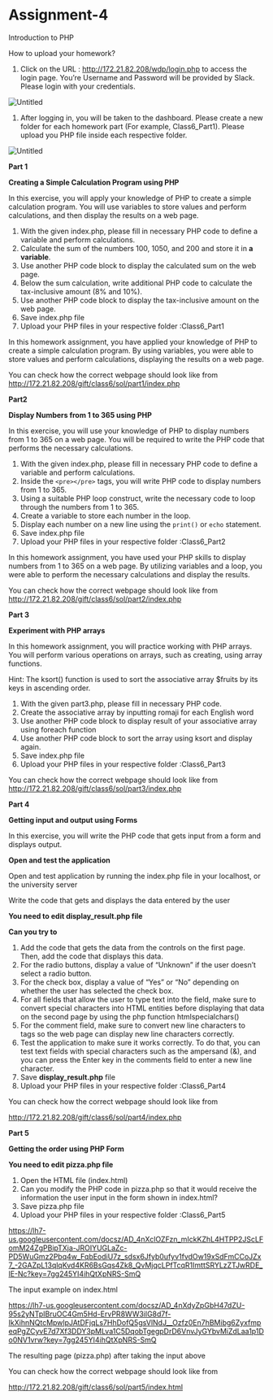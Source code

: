# Assignment-4

Introduction to PHP

How to upload your homework?

1. Click on the URL : http://172.21.82.208/wdp/login.php to access the login page. You’re Username and Password will be provided by Slack. Please login with your credentials.

![Untitled](https://prod-files-secure.s3.us-west-2.amazonaws.com/f27eaf8b-b9d6-4954-80aa-9027b662dc80/18c62ca2-1e63-45c0-8af0-9c6a74215cd2/Untitled.png)

1. After logging in, you will be taken to the dashboard. Please create a new folder for each homework part (For example, Class6_Part1). Please upload you PHP file inside each respective folder.

![Untitled](https://prod-files-secure.s3.us-west-2.amazonaws.com/f27eaf8b-b9d6-4954-80aa-9027b662dc80/e0341175-19d2-4e21-a996-a58faf79a25e/Untitled.png)

**Part 1**

**Creating a Simple Calculation Program using PHP**

In this exercise, you will apply your knowledge of PHP to create a simple calculation program. You will use variables to store values and perform calculations, and then display the results on a web page.

1. With the given index.php, please fill in necessary PHP code to define a variable and perform calculations.
2. Calculate the sum of the numbers 100, 1050, and 200 and store it in **a variable**.
3. Use another PHP code block to display the calculated sum on the web page.
4. Below the sum calculation, write additional PHP code to calculate the tax-inclusive amount (8% and 10%).
5. Use another PHP code block to display the tax-inclusive amount on the web page.
6. Save index.php file
7. Upload your PHP files in your respective folder :Class6_Part1

In this homework assignment, you have applied your knowledge of PHP to create a simple calculation program. By using variables, you were able to store values and perform calculations, displaying the results on a web page.

You can check how the correct webpage should look like from http://172.21.82.208/gift/class6/sol/part1/index.php

**Part2**

**Display Numbers from 1 to 365 using PHP**

In this exercise, you will use your knowledge of PHP to display numbers from 1 to 365 on a web page. You will be required to write the PHP code that performs the necessary calculations.

1. With the given index.php, please fill in necessary PHP code to define a variable and perform calculations.
2. Inside the `<pre></pre>` tags, you will write PHP code to display numbers from 1 to 365.
3. Using a suitable PHP loop construct, write the necessary code to loop through the numbers from 1 to 365.
4. Create a variable to store each number in the loop.
5. Display each number on a new line using the `print()` or `echo` statement.
6. Save index.php file
7. Upload your PHP files in your respective folder :Class6_Part2

In this homework assignment, you have used your PHP skills to display numbers from 1 to 365 on a web page. By utilizing variables and a loop, you were able to perform the necessary calculations and display the results.

You can check how the correct webpage should look like from http://172.21.82.208/gift/class6/sol/part2/index.php

**Part 3**

**Experiment with PHP arrays**

In this homework assignment, you will practice working with PHP arrays. You will perform various operations on arrays, such as creating, using array functions.

Hint: The ksort() function is used to sort the associative array $fruits by its keys in ascending order.

1. With the given part3.php, please fill in necessary PHP code.
2. Create the associative array by inputting romaji for each English word
3. Use another PHP code block to display result of your associative array using foreach function
4. Use another PHP code block to sort the array using ksort and display again.
5. Save index.php file
6. Upload your PHP files in your respective folder :Class6_Part3

You can check how the correct webpage should look like from http://172.21.82.208/gift/class6/sol/part3/index.php

**Part 4**

**Getting input and output using Forms**

In this exercise, you will write the PHP code that gets input from a form and displays output.

**Open and test the application**

Open and test application by running the index.php file in your localhost, or the university server

Write the code that gets and displays the data entered by the user

**You need to edit display_result.php file**

**Can you try to**

1. Add the code that gets the data from the controls on the first page. Then, add the code that displays this data.
2. For the radio buttons, display a value of “Unknown” if the user doesn’t select a radio button.
3. For the check box, display a value of “Yes” or “No” depending on whether the user has selected the check box.
4. For all fields that allow the user to type text into the field, make sure to convert special characters into HTML entities before displaying that data on the second page by using the php function htmlspecialchars()
5. For the comment field, make sure to convert new line characters to <br> tags so the web page can display new line characters correctly.
6. Test the application to make sure it works correctly. To do that, you can test text fields with special characters such as the ampersand (&), and you can press the Enter key in the comments field to enter a new line character.
7. Save **display_result.php** file
8. Upload your PHP files in your respective folder :Class6_Part4

You can check how the correct webpage should look like from

http://172.21.82.208/gift/class6/sol/part4/index.php

**Part 5**

**Getting the order using PHP Form**

**You need to edit pizza.php file**

1. Open the HTML file (index.html)
2. Can you modify the PHP code in pizza.php so that it would receive the information the user input in the form shown in index.html?
3. Save pizza.php file
4. Upload your PHP files in your respective folder :Class6_Part5

https://lh7-us.googleusercontent.com/docsz/AD_4nXclOZFzn_mIckKZhL4HTPP2JScLFomM24ZgPBipTXja-JROIYUGLaZc-PD5WuGmz2Pbq4w_FqbEodiU7z_sdsx6Jfyb0ufyv1fvdOw19xSdFmCCoJZx7_-2GAZpL13qlqKvd4KR6BsGqs4Zk8_QvMjqcLPfTcqR1ImttSRYLzZTJwRDE_lE-Nc?key=7gg245YI4ihQtXpNRS-SmQ

The input example on index.html

https://lh7-us.googleusercontent.com/docsz/AD_4nXdyZpGbH47dZU-95s2yNTpIBruOC4Gm5Hd-ErvPR8WW3ilG8d7f-IkXihnNQtcMpwlpJAtDFjqLs7HhDofQ5gsVlNdJ__Ozfz0En7hBMibg6ZyxfmpeqPgZCyvE7d7Xf3DDY3pMLva1C5DqobTgegpDrD6VnvJyGYbvMiZdLaa1p1Do0NV1vrw?key=7gg245YI4ihQtXpNRS-SmQ

The resulting page (pizza.php) after taking the input above

You can check how the correct webpage should look like from

http://172.21.82.208/gift/class6/sol/part5/index.html
